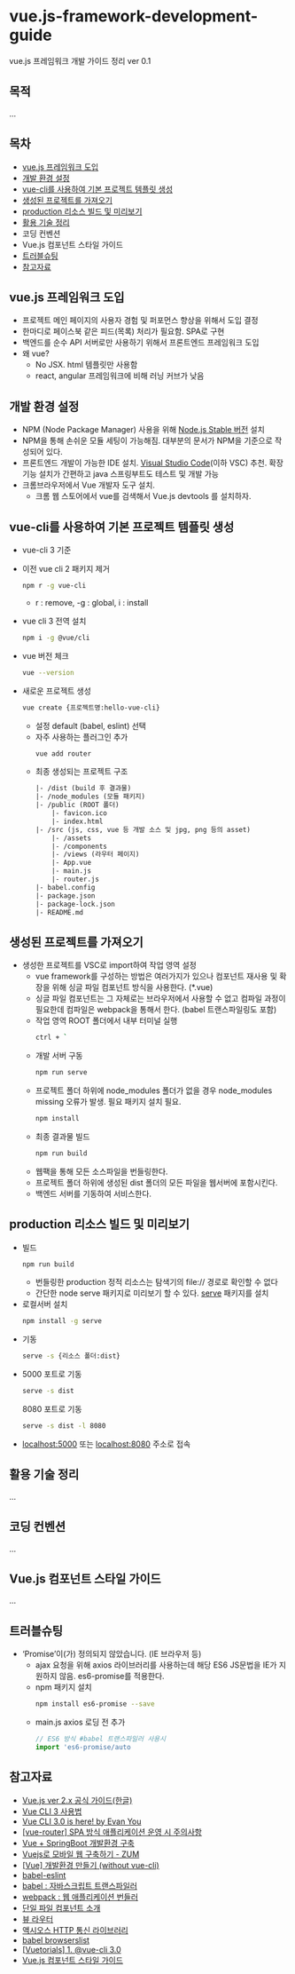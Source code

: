 # vue.js-framework-development-guide
 vue.js 프레임워크 개발 가이드 정리 ver 0.1
 

## 목적
...


## 목차
* [vue.js 프레임워크 도입](#vue.js-프레임워크-도입)
* [개발 환경 설정](#개발-환경-설정)
* [vue-cli를 사용하여 기본 프로젝트 템플릿 생성](#vue-cli를-사용하여-기본-프로젝트-템플릿-생성)
* [생성된 프로젝트를 가져오기](#생성된-프로젝트를-가져오기)
* [production 리소스 빌드 및 미리보기](#production-리소스-빌드-및-미리보기)
* [활용 기술 정리](#활용-기술-정리)
* 코딩 컨벤션
* Vue.js 컴포넌트 스타일 가이드
* [트러블슈팅](#트러블슈팅)
* [참고자료](#참고자료)

## vue.js 프레임워크 도입
* 프로젝트 메인 페이지의 사용자 경험 및 퍼포먼스 향상을 위해서 도입 결정
* 한마디로 페이스북 같은 피드(목록) 처리가 필요함. SPA로 구현
* 백엔드를 순수 API 서버로만 사용하기 위해서 프론트엔드 프레임워크 도입
* 왜 vue?
  - No JSX. html 템플릿만 사용함
  - react, angular 프레임워크에 비해 러닝 커브가 낮음

## 개발 환경 설정
* NPM (Node Package Manager) 사용을 위해 [Node.js Stable 버전](https://nodejs.org/en/ ) 설치
* NPM을 통해 손쉬운 모듈 세팅이 가능해짐. 대부분의 문서가 NPM을 기준으로 작성되어 있다.
* 프론트엔드 개발이 가능한 IDE 설치. [Visual Studio Code](https://code.visualstudio.com/download )(이하 VSC) 추천. 확장기능 설치가 간편하고 java 스프링부트도 테스트 및 개발 가능
* 크롬브라우저에서 Vue 개발자 도구 설치.
  - 크롬 웹 스토어에서 vue를 검색해서 Vue.js devtools 를 설치하자.		

## vue-cli를 사용하여 기본 프로젝트 템플릿 생성
* vue-cli 3 기준
* 이전 vue cli 2 패키지 제거 
  ```bash
  npm r -g vue-cli
  ```
  - r : remove, -g : global, i : install
  
* vue cli 3 전역 설치
  ```bash
  npm i -g @vue/cli
  ```
* vue 버전 체크
  ```bash
  vue --version
  ```

* 새로운 프로젝트 생성
  ```bash
  vue create {프로젝트명:hello-vue-cli}
  ```
  - 설정 default (babel, eslint) 선택
  - 자주 사용하는 플러그인 추가
    ```bash
    vue add router
    ```
  - 최종 생성되는 프로젝트 구조
    ``` html
    |- /dist (build 후 결과물)
    |- /node_modules (모듈 패키지)
    |- /public (ROOT 폴더)
        |- favicon.ico
        |- index.html
    |- /src (js, css, vue 등 개발 소스 및 jpg, png 등의 asset)
        |- /assets
        |- /components
        |- /views (라우터 페이지)
        |- App.vue
        |- main.js
        |- router.js
    |- babel.config
    |- package.json
    |- package-lock.json
    |- README.md
    ```
  
## 생성된 프로젝트를 가져오기
* 생성한 프로젝트를 VSC로 import하여 작업 영역 설정
  - vue framework를 구성하는 방법은 여러가지가 있으나 컴포넌트 재사용 및 확장을 위해 싱글 파일 컴포넌트 방식을 사용한다. (*.vue)
  - 싱글 파일 컴포넌트는 그 자체로는 브라우저에서 사용할 수 없고 컴파일 과정이 필요한데 컴파일은 webpack을 통해서 한다. (babel 트랜스파일링도 포함)
  - 작업 영역 ROOT 폴더에서 내부 터미널 실행
    ```bash
    ctrl + `
    ```
  - 개발 서버 구동
    ```bash
    npm run serve
    ```
  - 프로젝트 폴더 하위에 node_modules 폴더가 없을 경우 node_modules missing 오류가 발생. 필요 패키지 설치 필요.
    ```bash
    npm install
    ```
  - 최종 결과물 빌드
    ```bash
    npm run build
    ```
  - 웹팩을 통해 모든 소스파일을 번들링한다.
  - 프로젝트 폴더 하위에 생성된 dist 폴더의 모든 파일을 웹서버에 포함시킨다.
  - 백엔드 서버를 기동하여 서비스한다.	
  
## production 리소스 빌드 및 미리보기
* 빌드
  ```bash
  npm run build
  ```
  - 번들링한 production 정적 리소스는 탐색기의 file:// 경로로 확인할 수 없다
  - 간단한 node serve 패키지로 미리보기 할 수 있다. [serve](https://www.npmjs.com/package/serve) 패키지를 설치
* 로컬서버 설치
  ```bash
  npm install -g serve
  ```
* 기동
  ```bash
  serve -s {리소스 폴더:dist}
  ```
* 5000 포트로 기동
  ```bash
  serve -s dist
  ```
  8080 포트로 기동
  ```bash
  serve -s dist -l 8080
  ```
* [localhost:5000](http://localhost:5000) 또는 [localhost:8080](http://localhost:8080) 주소로 접속

## 활용 기술 정리
...


## 코딩 컨벤션
...


## Vue.js 컴포넌트 스타일 가이드
...


## 트러블슈팅
* ‘Promise’이(가) 정의되지 않았습니다. (IE 브라우저 등)
  - ajax 요청을 위해 axios 라이브러리를 사용하는데 해당 ES6 JS문법을 IE가 지원하지 않음. es6-promise를 적용한다.
  - npm 패키지 설치
    ```bash
    npm install es6-promise --save
    ```
  - main.js axios 로딩 전 추가
    ```javascript
    // ES6 방식 #babel 트랜스파일러 사용시
    import 'es6-promise/auto
    ```

## 참고자료
* [Vue.js ver 2.x 공식 가이드(한글)](https://kr.vuejs.org/v2/guide/ )
* [Vue CLI 3 사용법](http://www.daleseo.com/vue-cli3/ )
* [Vue CLI 3.0 is here! by Evan You](https://medium.com/the-vue-point/vue-cli-3-0-is-here-c42bebe28fbb )
* [[vue-router] SPA 방식 애플리케이션 운영 시 주의사항](https://jamong-icetea.tistory.com/214 )
* [Vue + SpringBoot 개발환경 구축](https://handcoding.tistory.com/196 )
* [Vuejs로 모바일 웹 구축하기 - ZUM](https://zuminternet.github.io/ZUM-Pilot-vuejs/ )	
* [[Vue] 개발환경 만들기 (without vue-cli)](https://velog.io/@kyusung/Vue-app-sfc-without-vue-cli )
* [babel-eslint](https://github.com/babel/babel-eslint )
* [babel : 자바스크립트 트랜스파일러](https://poiemaweb.com/es6-babel-webpack-1 )
* [webpack : 웹 애플리케이션 번들러](https://poiemaweb.com/es6-babel-webpack-2 )
* [단일 파일 컴포넌트 소개](https://kr.vuejs.org/v2/guide/single-file-components.html )
* [뷰 라우터](https://joshua1988.github.io/vue-camp/vue/router.html )
* [액시오스 HTTP 통신 라이브러리](https://joshua1988.github.io/vue-camp/vue/axios.html )
* [babel browserslist](https://cli.vuejs.org/guide/browser-compatibility.html#browserslist )
* [[Vuetorials] 1. @vue-cli 3.0](https://jaeyeophan.github.io/2018/10/21/Vuetorials-1-vue-cli-3-0/ )
* [Vue.js 컴포넌트 스타일 가이드](<https://github.com/pablohpsilva/vuejs-component-style-guide/blob/master/README-KR.md>)
